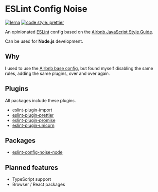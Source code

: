 # ESLint Config Noise

[![lerna](https://img.shields.io/badge/maintained%20with-lerna-cc00ff.svg)](https://lerna.js.org/)
[![code style: prettier](https://img.shields.io/badge/code_style-prettier-ff69b4.svg?style=flat-square)](https://github.com/prettier/prettier)

An opinionated [ESLint](https://github.com/eslint/eslint) config based on the [Airbnb JavaScript Style Guide](https://github.com/airbnb/javascript).

Can be used for **Node.js** development.

## Why

I used to use the [Airbnb base config](https://github.com/airbnb/javascript/tree/master/packages/eslint-config-airbnb-base), but found myself disabling the same rules, adding the same plugins, over and over again.

## Plugins

All packages include these plugins.

- [eslint-plugin-import](https://github.com/benmosher/eslint-plugin-import)
- [eslint-plugin-prettier](https://github.com/prettier/eslint-plugin-prettier)
- [eslint-plugin-promise](https://github.com/xjamundx/eslint-plugin-promise)
- [eslint-plugin-unicorn](https://github.com/sindresorhus/eslint-plugin-unicorn)

## Packages

- [eslint-config-noise-node](./packages/eslint-config-noise-node/README.md)

## Planned features

- TypeScript support
- Browser / React packages
